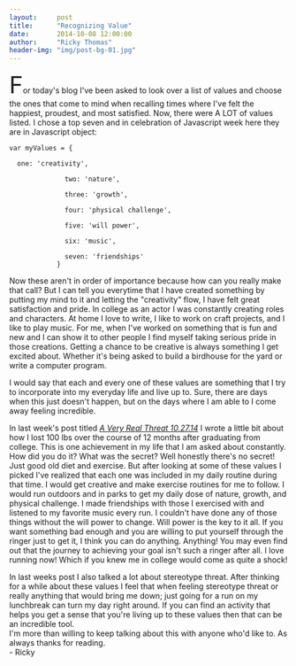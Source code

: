 ```yaml
---
layout:     post
title:      "Recognizing Value"
date:       2014-10-08 12:00:00
author:     "Ricky Thomas"
header-img: "img/post-bg-01.jpg"
---
```


<p><span style="font-size:3em">F</span>or today's blog I've been asked to look over a list of values and choose the ones that come to mind when recalling times where I've felt the happiest, proudest, and most satisfied. Now, there were A LOT of values listed. I chose a top seven and in celebration of Javascript week here they are in Javascript object:</p>
<code>var myValues = {<br>
  one: 'creativity',<br>
              two: 'nature',<br>
              three: 'growth',<br>
              four: 'physical challenge',<br>
              five: 'will power',<br>
              six: 'music',<br>
              seven: 'friendships'
            }</code>
<p>Now these aren't in order of importance because how can you really make that call? But I can tell you everytime that I have created something by putting my mind to it and letting the "creativity" flow, I have felt great satisfaction and pride. In college as an actor I was constantly creating roles and characters. At home I love to write, I like to work on craft projects, and I like to play music. For me, when I've worked on something that is fun and new and I can show it to other people I find myself taking serious pride in those creations. Getting a chance to be creative is always something I get excited about. Whether it's being asked to build a birdhouse for the yard or write a computer program.</p>
<p>I would say that each and every one of these values are something that I try to incorporate into my everyday life and live up to. Sure, there are days when this just doesn't happen, but on the days where I am able to I come away feeling incredible.</p>
<p>In last week's post titled <a href="/blog/c6-stereotype-threat.html"><em>A Very Real Threat 10.27.14</em></a> I wrote a little bit about how I lost 100 lbs over the course of 12 months after graduating from college. This is one achievement in my life that I am asked about constantly. How did you do it? What was the secret? Well honestly there's no secret! Just good old diet and exercise. But after looking at some of these values I picked I've realized that each one was included in my daily routine during that time. I would get creative and make exercise routines for me to follow. I would run outdoors and in parks to get my daily dose of nature, growth, and physical challenge. I made friendships with those I exercised with and listened to my favorite music every run. I couldn't have done any of those things without the will power to change. Will power is the key to it all. If you want something bad enough and you are willing to put yourself through the ringer just to get it, I think you can do anything. Anything! You may even find out that the journey to achieving your goal isn't such a ringer after all. I love running now! Which if you knew me in college would come as quite a shock!</p>
<p>In last weeks post I also talked a lot about stereotype threat. After thinking for a while about these values I feel that when feeling stereotype threat or really anything that would bring me down; just going for a run on my lunchbreak can turn my day right around. If you can find an activity that helps you get a sense that you're living up to these values then that can be an incredible tool.<br>
  I'm more than willing to keep talking about this with anyone who'd like to. As always thanks for reading.<br>- Ricky</p>